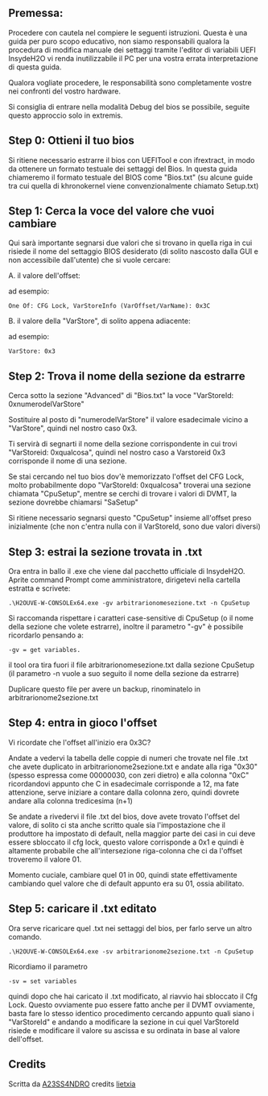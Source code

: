 ## Premessa:

Procedere con cautela nel compiere le seguenti istruzioni. Questa è una guida per puro scopo educativo, non siamo responsabili qualora la procedura di modifica manuale dei settaggi tramite l'editor di variabili UEFI InsydeH2O vi renda inutilizzabile il PC per una vostra errata interpretazione di questa guida. 

Qualora vogliate procedere, le responsabilità sono completamente vostre nei confronti del vostro hardware.

Si consiglia di entrare nella modalità Debug del bios se possibile, seguite questo approccio solo in extremis.




## Step 0: Ottieni il tuo bios
Si ritiene necessario estrarre il bios con UEFITool e con ifrextract, in modo da ottenere un formato testuale dei settaggi del Bios. In questa guida chiameremo il formato testuale del BIOS come "Bios.txt" (su alcune guide tra cui quella di khronokernel viene convenzionalmente chiamato Setup.txt)

## Step 1: Cerca la voce del valore che vuoi cambiare

Qui sarà importante segnarsi due valori che si trovano in quella riga in cui risiede il nome del settaggio BIOS desiderato (di solito nascosto dalla GUI e non accessibile dall'utente) che si vuole cercare:

A. il valore dell'offset:

ad esempio:

`One Of: CFG Lock, VarStoreInfo (VarOffset/VarName): 0x3C`

B. il valore della "VarStore", di solito appena adiacente:

ad esempio:

`VarStore: 0x3`

## Step 2: Trova il nome della sezione da estrarre


Cerca sotto la sezione "Advanced" di "Bios.txt" la voce "VarStoreId: 0xnumerodelVarStore"

Sostituire al posto di "numerodelVarStore" il valore esadecimale vicino a "VarStore", quindi nel nostro caso 0x3.

Ti servirà di segnarti il nome della sezione corrispondente in cui trovi "VarStoreid: 0xqualcosa", quindi nel nostro caso a Varstoreid 0x3 corrisponde il nome di una sezione.

Se stai cercando nel tuo bios dov'è memorizzato l'offset del CFG Lock, molto probabilmente dopo "VarStoreId: 0xqualcosa" troverai una sezione chiamata "CpuSetup", mentre se cerchi di trovare i valori di DVMT, la sezione dovrebbe chiamarsi "SaSetup"

Si ritiene necessario segnarsi questo "CpuSetup" insieme all'offset preso inizialmente (che non c'entra nulla con il VarStoreId, sono due valori diversi)

## Step 3: estrai la sezione trovata in .txt

Ora entra in ballo il .exe che viene dal pacchetto ufficiale di InsydeH2O. Aprite command Prompt come amministratore, dirigetevi nella cartella estratta e scrivete:

`.\H2OUVE-W-CONSOLEx64.exe -gv arbitrarionomesezione.txt -n CpuSetup`

Si raccomanda rispettare i caratteri case-sensitive di CpuSetup (o il nome della sezione che volete estrarre), inoltre il parametro "-gv" è possibile ricordarlo pensando a:

`-gv = get variables.`

il tool ora tira fuori il file arbitrarionomesezione.txt dalla sezione CpuSetup (il parametro -n vuole a suo seguito il nome della sezione da estrarre)

Duplicare questo file per avere un backup, rinominatelo in arbitrarionome2sezione.txt

## Step 4: entra in gioco l'offset

Vi ricordate che l'offset all'inizio era 0x3C?

Andate a vedervi la tabella delle coppie di numeri che trovate nel file .txt che avete duplicato in arbitrarionome2sezione.txt e andate alla riga "0x30" (spesso espressa come 00000030, con zeri dietro) e alla colonna "0xC" ricordandovi appunto che C in esadecimale corrisponde a 12, ma fate attenzione, serve iniziare a contare dalla colonna zero, quindi dovrete andare alla colonna tredicesima (n+1)

Se andate a rivedervi il file .txt del bios, dove avete trovato l'offset del valore, di solito ci sta anche scritto quale sia l'impostazione che il produttore ha impostato di default, nella maggior parte dei casi in cui deve essere sbloccato il cfg lock, questo valore corrisponde a 0x1 e quindi è altamente probabile che all'intersezione riga-colonna che ci da l'offset troveremo il valore 01.

Momento cuciale, cambiare quel 01 in 00, quindi state effettivamente cambiando quel valore che di default appunto era su 01, ossia abilitato. 

## Step 5: caricare il .txt editato

Ora serve ricaricare quel .txt nei settaggi del bios, per farlo serve un altro comando.

`.\H2OUVE-W-CONSOLEx64.exe -sv arbitrarionome2sezione.txt -n CpuSetup`

Ricordiamo il parametro

`-sv = set variables`

quindi dopo che hai caricato il .txt modificato, al riavvio hai sbloccato il Cfg Lock. Questo ovviamente puo essere fatto anche per il DVMT ovviamente,
basta fare lo stesso identico procedimento cercando appunto quali siano i "VarStoreId" e andando a modificare la sezione in cui quel VarStoreId risiede e modificare il valore su ascissa e su ordinata in base al valore dell'offset.


## Credits

Scritta da [A23SS4NDRO](https://www.macos86.it/profile/996-a23ss4ndro/) credits [lietxia](https://github.com/lietxia)
